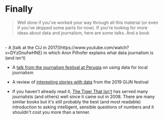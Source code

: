 # Finally

> Well done if you've worked your way through all this material (or even if you've skipped some parts for now). If you're looking for more ideas about data and journalism, here are some talks.
> And a book

<br />
- A [talk at the CIJ in 2017](https://www.youtube.com/watch?v=DYzDnufwHNE) in which Aron Pilhofer explains what data journalism is (and isn't)

- A [talk from the journalism festival at Perugia](https://www.youtube.com/watch?v=HN2QXParCXo) on using data for local journalism

- A review of [interesting stories with data](https://www.youtube.com/watch?v=KbUIeMg5oVI) from the 2019 GIJN festival

- If you haven't already read it, [The Tiger That Isn't](https://profilebooks.com/work/the-tiger-that-isnt/) has served many journalists (and others) well since it came out in 2008. There are many similar books but it's still probably the best (and most readable) introduction to asking intelligent, sensible questions of numbers and it shouldn't cost you more than a tenner.
